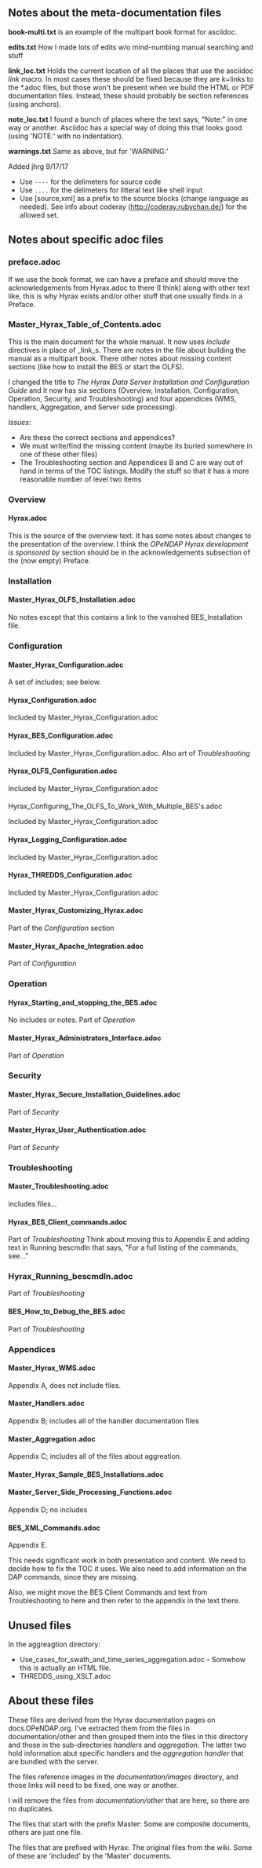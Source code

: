 
## Notes about the meta-documentation files

**book-multi.txt** is an example of the multipart book format for
asciidoc.

**edits.txt** How I made lots of edits w/o mind-numbing manual
  searching and stuff

**link_loc.txt** Holds the current location of all the places that use
  the asciidoc _link_ macro. In most cases these should be fixed
  because they are k=links to the *.adoc files, but those won't be
  present when we build the HTML or PDF documentation files.  Instead,
  these should probably be section references (using anchors).

**note_loc.txt** I found a bunch of places where the text says,
  "Note:" in one way or another. Asciidoc has a special way of doing
  this that looks good (using 'NOTE:' with no indentation). 

**warnings.txt** Same as above, but for 'WARNING:'

Added jhrg 9/17/17
* Use `----` for the delimeters for source code
* Use `....` for the delimeters for litteral text like shell input
* Use [source,xml] as a prefix to the source blocks (change language
as needed). See info about coderay (http://coderay.rubychan.de/) for
the allowed set.

## Notes about specific adoc files

### preface.adoc

If we use the book format, we can have a preface and
should move the acknowledgements from Hyrax.adoc to there (I think)
along with other text like, this is why Hyrax exists and/or other
stuff that one usually finds in a Preface.

### Master\_Hyrax\_Table\_of\_Contents.adoc

This is the main document for the whole manual. It now uses _include_
directives in place of _link_s. There are notes in the file about
building the manual as a multipart book. There other notes about
missing content sections (like how to install the BES or start the
OLFS).

I changed the title to _The Hyrax Data Server Installation and
Configuration Guide_ and it now has six sections (Overview, Installation,
Configuration, Operation, Security, and Troubleshooting) and four
appendices (WMS, handlers, Aggregation, and Server side processing).

_Issues_:
* Are these the correct sections and appendices?
* We must write/find the missing content (maybe its buried somewhere
in one of these other files)
* The Troubleshooting section and Appendices B and C are way out of
  hand in terms of the TOC listings. Modify the stuff so that it has a
  more reasonable number of level two items

### Overview

#### Hyrax.adoc

This is the source of the overview text. It has some notes about
  changes to the presentation of the overview. I think the _OPeNDAP
  Hyrax development is sponsored by_ section should be in the
  acknowledgements subsection of the (now empty) Preface.

### Installation

#### Master\_Hyrax\_OLFS\_Installation.adoc

No notes except that this contains a link to the vanished
  BES_Installation file.

### Configuration

#### Master\_Hyrax\_Configuration.adoc

A set of includes; see below.

#### Hyrax\_Configuration.adoc

Included by Master\_Hyrax\_Configuration.adoc

#### Hyrax\_BES\_Configuration.adoc

Included by Master\_Hyrax\_Configuration.adoc. Also art of
  _Troubleshooting_

#### Hyrax\_OLFS\_Configuration.adoc

Included by Master_Hyrax_Configuration.adoc

####
Hyrax\_Configuring\_The\_OLFS\_To\_Work\_With\_Multiple\_BES's.adoc

Included by Master_Hyrax_Configuration.adoc

#### Hyrax\_Logging\_Configuration.adoc

Included by Master_Hyrax_Configuration.adoc

#### Hyrax\_THREDDS\_Configuration.adoc

Included by Master_Hyrax_Configuration.adoc

#### Master\_Hyrax\_Customizing\_Hyrax.adoc

Part of the _Configuration_ section

#### Master\_Hyrax\_Apache\_Integration.adoc

Part of _Configuration_

### Operation

#### Hyrax\_Starting\_and\_stopping\_the\_BES.adoc

No includes or notes. Part of _Operation_

#### Master\_Hyrax\_Administrators\_Interface.adoc

Part of _Operation_

### Security

#### Master\_Hyrax\_Secure\_Installation\_Guidelines.adoc

Part of _Security_

#### Master\_Hyrax\_User\_Authentication.adoc

Part of _Security_

### Troubleshooting

#### Master\_Troubleshooting.adoc

includes files...

#### Hyrax\_BES\_Client\_commands.adoc

Part of _Troubleshooting_ Think about moving this to Appendix E and
adding text in Running bescmdln that says, "For a full listing of the
commands, see..."

### Hyrax\_Running\_bescmdln.adoc

Part of _Troubleshooting_

#### BES\_How\_to\_Debug\_the\_BES.adoc

Part of _Troubleshooting_

### Appendices

#### Master\_Hyrax\_WMS.adoc

Appendix A, does not include files.

#### Master\_Handlers.adoc

Appendix B; includes all of the handler documentation files

#### Master\_Aggregation.adoc

Appendix C; includes all of the files about aggreation.

#### Master\_Hyrax\_Sample\_BES\_Installations.adoc

#### Master\_Server\_Side\_Processing\_Functions.adoc

Appendix D; no includes

#### BES\_XML\_Commands.adoc 

Appendix E.

This needs significant work in both presentation and
content. We need to decide how to fix the TOC it uses. We also need to
add information on the DAP commands, since they are missing.

Also, we might move the BES Client Commands and text from
Troubleshooting to here and then refer to the appendix in the text there.

## Unused files

In the aggreagtion directory:
* Use\_cases\_for\_swath\_and\_time\_series\_aggregation.adoc -
  Somwhow this is actually an HTML file.
* THREDDS\_using\_XSLT.adoc

## About these files

These files are derived from the Hyrax documentation pages on
docs.OPeNDAP.org. I've extracted them from the files in
documentation/other and then grouped them into the files in this
directory and those in the sub-directories _handlers_ and
_aggregation_. The latter two hold information abut specific handlers
and the _aggregation handler_ that are bundled with the server.

The files reference images in the _documentation/images_ directory,
and those links will need to be fixed, one way or another.

I will remove the files from _documentation/other_ that are here, so
there are no duplicates.

The files that start with the prefix Master: Some are composite documents,
others are just one file. 

The files that are prefixed with Hyrax: The original files from the wiki. Some of these are 'included' by the 'Master' documents.

